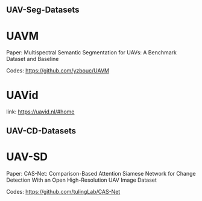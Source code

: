 ## UAV-Seg-Datasets
# UAVM
Paper: Multispectral Semantic Segmentation for UAVs: A Benchmark Dataset and Baseline

Codes: https://github.com/yzbouc/UAVM

# UAVid

link: https://uavid.nl/#home

## UAV-CD-Datasets
# UAV-SD
Paper: CAS-Net: Comparison-Based Attention Siamese Network for Change Detection With an Open High-Resolution UAV Image Dataset

Codes: https://github.com/tulingLab/CAS-Net


